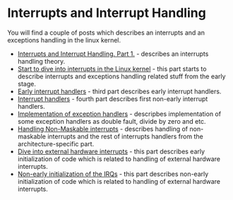 # Interrupts and Interrupt Handling

You will find a couple of posts which describes an interrupts and an exceptions handling in the linux kernel.

* [Interrupts and Interrupt Handling. Part 1.](https://github.com/0xAX/linux-insides/blob/master/interrupts/interrupts-1.md) - describes an interrupts handling theory.
* [Start to dive into interrupts in the Linux kernel](https://github.com/0xAX/linux-insides/blob/master/interrupts/interrupts-2.md) - this part starts to describe interrupts and exceptions handling related stuff from the early stage.
* [Early interrupt handlers](https://github.com/0xAX/linux-insides/blob/master/interrupts/interrupts-3.md) - third part describes early interrupt handlers.
* [Interrupt handlers](https://github.com/0xAX/linux-insides/blob/master/interrupts/interrupts-4.md) - fourth part describes first non-early interrupt handlers.
* [Implementation of exception handlers](https://github.com/0xAX/linux-insides/blob/master/interrupts/interrupts-5.md) - descripbes implementation of some exception handlers as double fault, divide by zero and etc.
* [Handling Non-Maskable interrupts](https://github.com/0xAX/linux-insides/blob/master/interrupts/interrupts-6.md) - describes handling of non-maskable interrupts and the rest of interrupts handlers from the architecture-specific part.
* [Dive into external hardware interrupts](https://github.com/0xAX/linux-insides/blob/master/interrupts/interrupts-7.md) - this part describes early initialization of code which is related to handling of external hardware interrupts.
* [Non-early initialization of the IRQs](https://github.com/0xAX/linux-insides/blob/master/interrupts/interrupts-8.md) - this part describes non-early initialization of code which is related to handling of external hardware interrupts.
